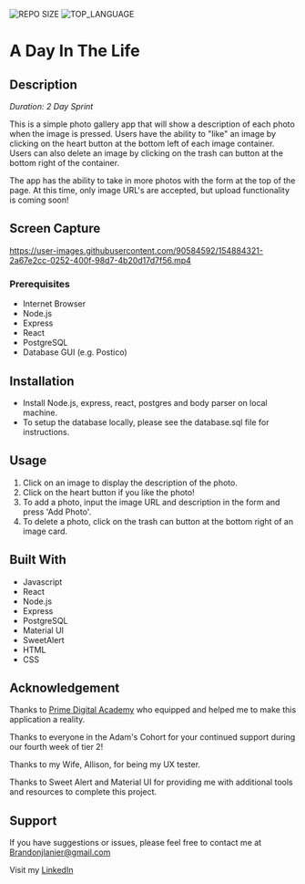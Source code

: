 ![REPO SIZE](https://img.shields.io/github/repo-size/brandon-lanier/weekend-react-gallery.svg?style=flat-square)
![TOP_LANGUAGE](https://img.shields.io/github/languages/top/brandon-lanier/weekend-react-gallery.svg?style=flat-square)
# A Day In The Life

## Description

_Duration: 2 Day Sprint_

This is a simple photo gallery app that will show a description of each photo when the image is pressed.  Users have the ability to "like" an image by clicking on the heart button at the bottom left of each image container.  Users can also delete an image by clicking on the trash can button at the bottom right of the container.

The app has the ability to take in more photos with the form at the top of the page.  At this time, only image URL's are accepted, but upload functionality is coming soon!

## Screen Capture

https://user-images.githubusercontent.com/90584592/154884321-2a67e2cc-0252-400f-98d7-4b20d17d7f56.mp4

### Prerequisites

- Internet Browser
- Node.js
- Express
- React
- PostgreSQL
- Database GUI (e.g. Postico)


## Installation

- Install Node.js, express, react, postgres and body parser on local machine.
- To setup the database locally, please see the database.sql file for instructions.


## Usage

1. Click on an image to display the description of the photo.
2. Click on the heart button if you like the photo!
3. To add a photo, input the image URL and description in the form and press 'Add Photo'.
4. To delete a photo, click on the trash can button at the bottom right of an image card.


## Built With

- Javascript
- React
- Node.js
- Express
- PostgreSQL
- Material UI
- SweetAlert
- HTML
- CSS
## Acknowledgement
Thanks to [Prime Digital Academy](www.primeacademy.io) who equipped and helped me to make this application a reality. 

Thanks to everyone in the Adam's Cohort for your continued support during our fourth week of tier 2!

Thanks to my Wife, Allison, for being my UX tester.

Thanks to Sweet Alert and Material UI for providing me with additional tools and resources to complete this project.

## Support
If you have suggestions or issues, please feel free to contact me at [Brandonjlanier@gmail.com](mailto:brandonjlanier@gmail.com)

Visit my [LinkedIn](https://www.linkedin.com/in/brandon-lanier-b5678b26/)
